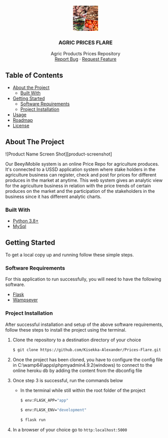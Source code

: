 
<!-- PROJECT LOGO -->
<br />
<p align="center">
  <a href="#">
    <img src="/static/beeyimobile.jpeg" alt="Logo" width="80" height="80">
  </a>

  <h3 align="center">AGRIC PRICES FLARE</h3>

  <p align="center">
    Agric Products Prices Repository
    <br />
    <a href="https://github.com/Kisekka-Alexander/Prices-Flare/issues">Report Bug</a>
    ·
    <a href="https://github.com/Kisekka-Alexander/Prices-Flare/issues">Request Feature</a>
  </p>
</p>



<!-- TABLE OF CONTENTS -->
## Table of Contents

* [About the Project](#about-the-project)
  * [Built With](#built-with)
* [Getting Started](#getting-started)
  * [Software Requirements](#software-requirements)
  * [Project Installation](#project-installation)
* [Usage](#usage)
* [Roadmap](#roadmap)
* [License](#license)



<!-- ABOUT THE PROJECT -->
## About The Project

![Product Name Screen Shot][product-screenshot]

  Our BeeyiMobile system is an online Price Repo for agriculture produces. It's connected to a USSD application system where stake holders in the agriculture business can register, check and post for prices for different produces in the market at anytime.
  This web system gives an analytic view for the agriculture business in relation with the price trends of certain produces on the market and the participation of the stakeholders in the business since it has different analytic charts.

### Built With

* [Python 3.8+](https://www.python.org/)
* [MySql](https://www.w3schools.com/mySQl/default.asp)




<!-- GETTING STARTED -->
## Getting Started

To get a local copy up and running follow these simple steps.

### Software Requirements

For this application to run successfully, you will need to have the following software.
   * [Flask](https://flask.palletsprojects.com/en/2.0.x/installation/)
   * [Wampsever](https://www.wampserver.com/en/download-wampserver-64bits/)

### Project Installation
 
 After successful installation and setup of the above software requirements, follow these steps to install the project using the terminal.
1. Clone the repository to a destination directory of your choice
    ```sh
    $ git clone https://github.com/Kisekka-Alexander/Prices-Flare.git
    ```
2. Once the project has been cloned, you have to configure the config file in C:\wamp64\apps\phpmyadmin4.9.2(windows)
to connect to the online heroku db by adding the content from the dbconfig file<br />
3. Once step 3 is successful, run the commands below 

    - In the terminal while still within the root folder of the project
      ```sh
      $ env:FLASK_APP="app"
      ```
        ```sh
      $ env:FLASK_ENV="development"
      ```
        ```sh
      $ flask run
      ```
4. In a browser of your choice go to `http:localhost:5000` 